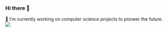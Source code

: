### Hi there 👋
 🔭 I’m currently working on computer science projects to pioneer the future.
![](https://github-readme-stats.vercel.app/api?username=gvndkrishna&show_icons=true&count_private=true)
